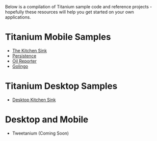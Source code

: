 <summary>
	Below is a compilation of Titanium sample code and reference projects - hopefully these resources
	will help you get started on your own applications.
</summary>

# Titanium Mobile Samples

* [The Kitchen Sink](http://github.com/appcelerator/KitchenSink)
* [Persistence](http://github.com/kwhinnery/Persistence)
* [Oil Reporter](http://github.com/intridea/oilreporter-mobile)
* [Golingo](https://github.com/krawaller/Golingo)

# Titanium Desktop Samples
* [Desktop Kitchen Sink](http://github.com/appcelerator/KitchenSinkDesktop)

# Desktop and Mobile
* Tweetanium (Coming Soon)